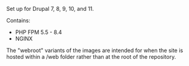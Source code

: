Set up for Drupal 7, 8, 9, 10, and 11.

Contains:
- PHP FPM 5.5 - 8.4
- NGINX

The "webroot" variants of the images are intended for when the site is hosted within a /web folder rather than at the root of the repository.
